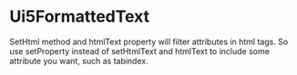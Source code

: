 # Ui5FormattedText

SetHtml method and htmlText property will filter attributes in html tags. So use setProperty instead of setHtmlText and htmlText to include some attribute you want, such as tabindex. 
